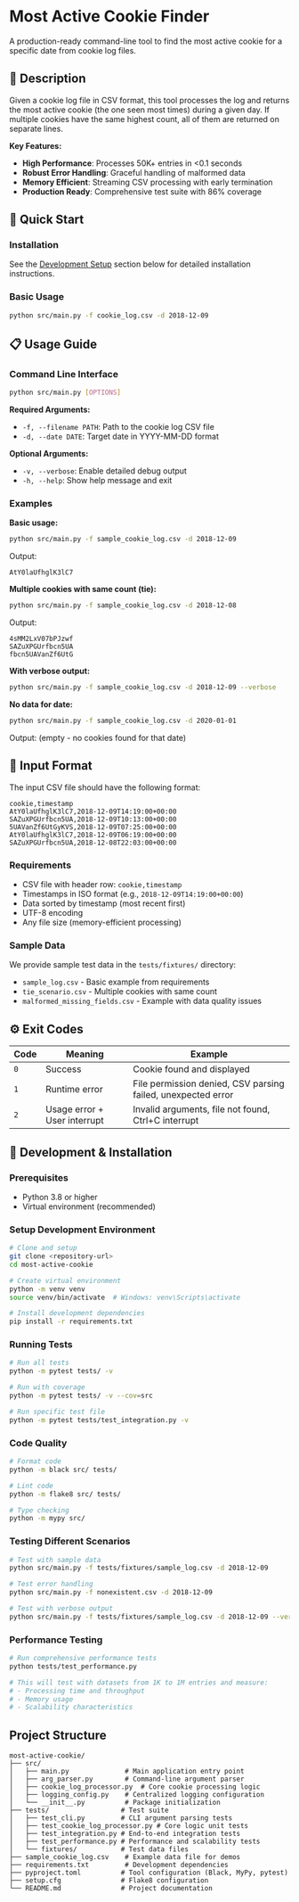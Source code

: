 # Most Active Cookie Finder

A production-ready command-line tool to find the most active cookie for a specific date from cookie log files.


## 🎯 Description

Given a cookie log file in CSV format, this tool processes the log and returns the most active cookie (the one seen most times) during a given day. If multiple cookies have the same highest count, all of them are returned on separate lines.

**Key Features:**
- **High Performance**: Processes 50K+ entries in <0.1 seconds
- **Robust Error Handling**: Graceful handling of malformed data
- **Memory Efficient**: Streaming CSV processing with early termination
- **Production Ready**: Comprehensive test suite with 86% coverage

## 🚀 Quick Start

### Installation

See the [Development Setup](#setup-development-environment) section below for detailed installation instructions.

### Basic Usage

```bash
python src/main.py -f cookie_log.csv -d 2018-12-09
```

## 📋 Usage Guide

### Command Line Interface

```bash
python src/main.py [OPTIONS]
```

**Required Arguments:**
- `-f, --filename PATH`: Path to the cookie log CSV file
- `-d, --date DATE`: Target date in YYYY-MM-DD format

**Optional Arguments:**
- `-v, --verbose`: Enable detailed debug output
- `-h, --help`: Show help message and exit

### Examples

**Basic usage:**
```bash
python src/main.py -f sample_cookie_log.csv -d 2018-12-09
```
Output:
```
AtY0laUfhglK3lC7
```

**Multiple cookies with same count (tie):**
```bash
python src/main.py -f sample_cookie_log.csv -d 2018-12-08
```
Output:
```
4sMM2LxV07bPJzwf
SAZuXPGUrfbcn5UA
fbcn5UAVanZf6UtG
```

**With verbose output:**
```bash
python src/main.py -f sample_cookie_log.csv -d 2018-12-09 --verbose
```

**No data for date:**
```bash
python src/main.py -f sample_cookie_log.csv -d 2020-01-01
```
Output: (empty - no cookies found for that date)

## 📄 Input Format

The input CSV file should have the following format:

```csv
cookie,timestamp
AtY0laUfhglK3lC7,2018-12-09T14:19:00+00:00
SAZuXPGUrfbcn5UA,2018-12-09T10:13:00+00:00
5UAVanZf6UtGyKVS,2018-12-09T07:25:00+00:00
AtY0laUfhglK3lC7,2018-12-09T06:19:00+00:00
SAZuXPGUrfbcn5UA,2018-12-08T22:03:00+00:00
```

### Requirements

- CSV file with header row: `cookie,timestamp`
- Timestamps in ISO format (e.g., `2018-12-09T14:19:00+00:00`)
- Data sorted by timestamp (most recent first)
- UTF-8 encoding
- Any file size (memory-efficient processing)

### Sample Data

We provide sample test data in the `tests/fixtures/` directory:
- `sample_log.csv` - Basic example from requirements
- `tie_scenario.csv` - Multiple cookies with same count
- `malformed_missing_fields.csv` - Example with data quality issues

## ⚙️ Exit Codes

| Code | Meaning | Example |
|------|---------|---------|
| `0` | Success | Cookie found and displayed |
| `1` | Runtime error | File permission denied, CSV parsing failed, unexpected error |
| `2` | Usage error + User interrupt | Invalid arguments, file not found, Ctrl+C interrupt |

## 🔧 Development & Installation

### Prerequisites

- Python 3.8 or higher
- Virtual environment (recommended)

### Setup Development Environment

```bash
# Clone and setup
git clone <repository-url>
cd most-active-cookie

# Create virtual environment
python -m venv venv
source venv/bin/activate  # Windows: venv\Scripts\activate

# Install development dependencies
pip install -r requirements.txt
```

### Running Tests

```bash
# Run all tests
python -m pytest tests/ -v

# Run with coverage
python -m pytest tests/ -v --cov=src

# Run specific test file
python -m pytest tests/test_integration.py -v
```

### Code Quality

```bash
# Format code
python -m black src/ tests/

# Lint code  
python -m flake8 src/ tests/

# Type checking  
python -m mypy src/
```

### Testing Different Scenarios

```bash
# Test with sample data
python src/main.py -f tests/fixtures/sample_log.csv -d 2018-12-09

# Test error handling
python src/main.py -f nonexistent.csv -d 2018-12-09

# Test with verbose output
python src/main.py -f tests/fixtures/sample_log.csv -d 2018-12-09 --verbose
```

### Performance Testing

```bash
# Run comprehensive performance tests
python tests/test_performance.py

# This will test with datasets from 1K to 1M entries and measure:
# - Processing time and throughput
# - Memory usage
# - Scalability characteristics
```

## Project Structure

```
most-active-cookie/
├── src/
│   ├── main.py              # Main application entry point
│   ├── arg_parser.py        # Command-line argument parser
│   ├── cookie_log_processor.py  # Core cookie processing logic
│   ├── logging_config.py    # Centralized logging configuration
│   └── __init__.py          # Package initialization
├── tests/                  # Test suite
│   ├── test_cli.py         # CLI argument parsing tests
│   ├── test_cookie_log_processor.py # Core logic unit tests
│   ├── test_integration.py # End-to-end integration tests
│   ├── test_performance.py # Performance and scalability tests
│   └── fixtures/           # Test data files
├── sample_cookie_log.csv    # Example data file for demos
├── requirements.txt         # Development dependencies
├── pyproject.toml          # Tool configuration (Black, MyPy, pytest)
├── setup.cfg               # Flake8 configuration
└── README.md               # Project documentation
```

